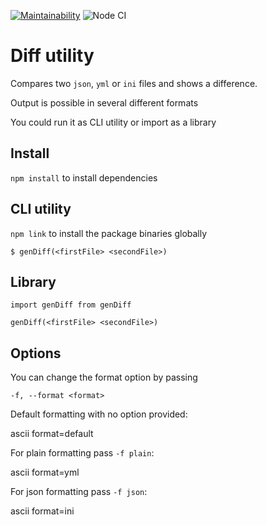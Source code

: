 [![Maintainability](https://api.codeclimate.com/v1/badges/e26466aefb9d2d98928a/maintainability)](https://codeclimate.com/github/Efefefef/frontend-project-lvl2/maintainability)
![Node CI](https://github.com/Efefefef/frontend-project-lvl2/workflows/Node%20CI/badge.svg)

<h1>Diff utility</h1>

Compares two `json`, `yml` or `ini` files and shows a difference.

Output is possible in several different formats

You could run it as CLI utility or import as a library

<h2>Install</h2>

`npm install` to install dependencies


<h2>CLI utility</h2>

`npm link` to install the package binaries globally

`$ genDiff(<firstFile> <secondFile>)`

<h2>Library</h2>

`import genDiff from genDiff`

`genDiff(<firstFile> <secondFile>)`

<h2>Options</h2>

You can change the format option by passing 

`-f, --format <format>`

Default formatting with no option provided:

ascii format=default

For plain formatting pass `-f plain`:

ascii format=yml

For json formatting pass `-f json`:

ascii format=ini
